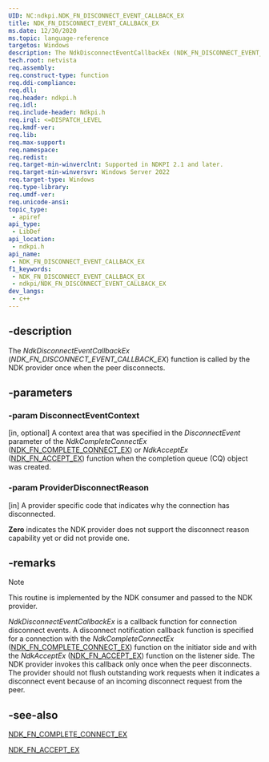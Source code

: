 ```yaml
---
UID: NC:ndkpi.NDK_FN_DISCONNECT_EVENT_CALLBACK_EX
title: NDK_FN_DISCONNECT_EVENT_CALLBACK_EX
ms.date: 12/30/2020
ms.topic: language-reference
targetos: Windows
description: The NdkDisconnectEventCallbackEx (NDK_FN_DISCONNECT_EVENT_CALLBACK_EX) function is called by the NDK provider once when the peer disconnects.
tech.root: netvista
req.assembly: 
req.construct-type: function
req.ddi-compliance: 
req.dll: 
req.header: ndkpi.h
req.idl: 
req.include-header: Ndkpi.h
req.irql: <=DISPATCH_LEVEL
req.kmdf-ver: 
req.lib: 
req.max-support: 
req.namespace: 
req.redist: 
req.target-min-winverclnt: Supported in NDKPI 2.1 and later.
req.target-min-winversvr: Windows Server 2022
req.target-type: Windows
req.type-library: 
req.umdf-ver: 
req.unicode-ansi: 
topic_type:
 - apiref
api_type:
 - LibDef
api_location:
 - ndkpi.h
api_name:
 - NDK_FN_DISCONNECT_EVENT_CALLBACK_EX
f1_keywords:
 - NDK_FN_DISCONNECT_EVENT_CALLBACK_EX
 - ndkpi/NDK_FN_DISCONNECT_EVENT_CALLBACK_EX
dev_langs:
 - c++
---
```


## -description

The *NdkDisconnectEventCallbackEx* (*NDK_FN_DISCONNECT_EVENT_CALLBACK_EX*) function is called by the NDK provider once when the peer disconnects.

## -parameters

### -param DisconnectEventContext

[in, optional]
A context area that was specified in the *DisconnectEvent* parameter of the *NdkCompleteConnectEx* ([NDK_FN_COMPLETE_CONNECT_EX](nc-ndkpi-ndk_fn_complete_connect_ex.md)) or *NdkAcceptEx* ([NDK_FN_ACCEPT_EX](nc-ndkpi-ndk_fn_accept_ex.md)) function when the completion queue (CQ) object was created.

### -param ProviderDisconnectReason

[in]
A provider specific code that indicates why the connection has disconnected.

**Zero** indicates the NDK provider does not support the disconnect reason capability yet or did not provide one. 

## -remarks

> [!NOTE]
> This routine is implemented by the NDK consumer and passed to the NDK provider.

*NdkDisconnectEventCallbackEx* is a callback function for connection disconnect events.  A disconnect notification callback function is specified for a connection with the *NdkCompleteConnectEx* ([NDK_FN_COMPLETE_CONNECT_EX](nc-ndkpi-ndk_fn_complete_connect_ex.md)) function on the initiator side and with the *NdkAcceptEx* ([NDK_FN_ACCEPT_EX](nc-ndkpi-ndk_fn_accept_ex.md)) function on the listener side. The NDK provider invokes this callback only once when the peer disconnects. The provider should not flush outstanding work requests when it indicates a disconnect event because of an incoming disconnect request from the peer.

## -see-also

[NDK_FN_COMPLETE_CONNECT_EX](nc-ndkpi-ndk_fn_complete_connect_ex.md)

[NDK_FN_ACCEPT_EX](nc-ndkpi-ndk_fn_accept_ex.md)